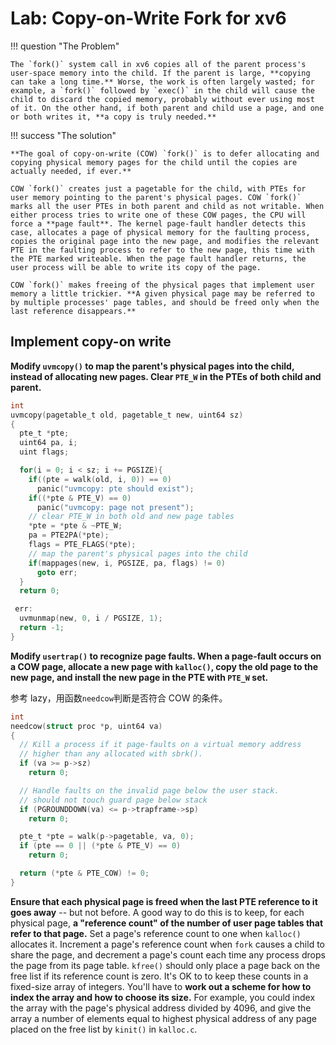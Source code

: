 # Lab: Copy-on-Write Fork for xv6

!!! question "The Problem"

    The `fork()` system call in xv6 copies all of the parent process's user-space memory into the child. If the parent is large, **copying can take a long time.** Worse, the work is often largely wasted; for example, a `fork()` followed by `exec()` in the child will cause the child to discard the copied memory, probably without ever using most of it. On the other hand, if both parent and child use a page, and one or both writes it, **a copy is truly needed.**

!!! success "The solution"

    **The goal of copy-on-write (COW) `fork()` is to defer allocating and copying physical memory pages for the child until the copies are actually needed, if ever.**

    COW `fork()` creates just a pagetable for the child, with PTEs for user memory pointing to the parent's physical pages. COW `fork()` marks all the user PTEs in both parent and child as not writable. When either process tries to write one of these COW pages, the CPU will force a **page fault**. The kernel page-fault handler detects this case, allocates a page of physical memory for the faulting process, copies the original page into the new page, and modifies the relevant PTE in the faulting process to refer to the new page, this time with the PTE marked writeable. When the page fault handler returns, the user process will be able to write its copy of the page.

    COW `fork()` makes freeing of the physical pages that implement user memory a little trickier. **A given physical page may be referred to by multiple processes' page tables, and should be freed only when the last reference disappears.**

## Implement copy-on write

**Modify `uvmcopy()` to map the parent's physical pages into the child, instead of allocating new pages. Clear `PTE_W` in the PTEs of both child and parent.**

```c title="vm.c, uvmcopy()"
int
uvmcopy(pagetable_t old, pagetable_t new, uint64 sz)
{
  pte_t *pte;
  uint64 pa, i;
  uint flags;

  for(i = 0; i < sz; i += PGSIZE){
    if((pte = walk(old, i, 0)) == 0)
      panic("uvmcopy: pte should exist");
    if((*pte & PTE_V) == 0)
      panic("uvmcopy: page not present");
    // clear PTE_W in both old and new page tables
    *pte = *pte & ~PTE_W;
    pa = PTE2PA(*pte);
    flags = PTE_FLAGS(*pte);
    // map the parent's physical pages into the child
    if(mappages(new, i, PGSIZE, pa, flags) != 0)
      goto err;
  }
  return 0;

 err:
  uvmunmap(new, 0, i / PGSIZE, 1);
  return -1;
}
```

**Modify `usertrap()` to recognize page faults. When a page-fault occurs on a COW page, allocate a new page with `kalloc()`, copy the old page to the new page, and install the new page in the PTE with `PTE_W` set.**

参考 lazy，用函数`needcow`判断是否符合 COW 的条件。

```c title="vm.c, needcow"
int
needcow(struct proc *p, uint64 va)
{
  // Kill a process if it page-faults on a virtual memory address
  // higher than any allocated with sbrk().
  if (va >= p->sz)
    return 0;

  // Handle faults on the invalid page below the user stack.
  // should not touch guard page below stack
  if (PGROUNDDOWN(va) <= p->trapframe->sp)
    return 0;

  pte_t *pte = walk(p->pagetable, va, 0);
  if (pte == 0 || (*pte & PTE_V) == 0)
    return 0;

  return (*pte & PTE_COW) != 0;
}
```

**Ensure that each physical page is freed when the last PTE reference to it goes away** -- but not before. A good way to do this is to keep, for each physical page, **a "reference count" of the number of user page tables that refer to that page.** Set a page's reference count to one when `kalloc()` allocates it. Increment a page's reference count when `fork` causes a child to share the page, and decrement a page's count each time any process drops the page from its page table. `kfree()` should only place a page back on the free list if its reference count is zero. It's OK to to keep these counts in a fixed-size array of integers. You'll have to **work out a scheme for how to index the array and how to choose its size.** For example, you could index the array with the page's physical address divided by 4096, and give the array a number of elements equal to highest physical address of any page placed on the free list by `kinit()` in `kalloc.c`.
